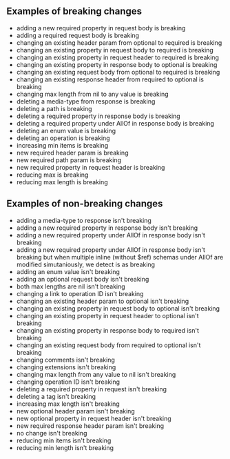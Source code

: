 ## Examples of breaking changes
- adding a new required property in request body is breaking
- adding a required request body is breaking
- changing an existing header param from optional to required is breaking
- changing an existing property in request body to required is breaking
- changing an existing property in request header to required is breaking
- changing an existing property in response body to optional is breaking
- changing an existing request body from optional to required is breaking
- changing an existing response header from required to optional is breaking
- changing max length from nil to any value is breaking
- deleting a media-type from response is breaking
- deleting a path is breaking
- deleting a required property in response body is breaking
- deleting a required property under AllOf in response body is breaking
- deleting an enum value is breaking
- deleting an operation is breaking
- increasing min items is breaking
- new required header param is breaking
- new required path param is breaking
- new required property in request header is breaking
- reducing max is breaking
- reducing max length is breaking

## Examples of non-breaking changes
- adding a media-type to response isn't breaking
- adding a new required property in response body isn't breaking
- adding a new required property under AllOf in response body isn't breaking
- adding a new required property under AllOf in response body isn't breaking but when multiple inline (without $ref) schemas under AllOf are modified simutaniously, we detect is as breaking
- adding an enum value isn't breaking
- adding an optional request body isn't breaking
- both max lengths are nil isn't breaking
- changing a link to operation ID isn't breaking
- changing an existing header param to optional isn't breaking
- changing an existing property in request body to optional isn't breaking
- changing an existing property in request header to optional isn't breaking
- changing an existing property in response body to required isn't breaking
- changing an existing request body from required to optional isn't breaking
- changing comments isn't breaking
- changing extensions isn't breaking
- changing max length from any value to nil isn't breaking
- changing operation ID isn't breaking
- deleting a required property in request isn't breaking
- deleting a tag isn't breaking
- increasing max length isn't breaking
- new optional header param isn't breaking
- new optional property in request header isn't breaking
- new required response header param isn't breaking
- no change isn't breaking
- reducing min items isn't breaking
- reducing min length isn't breaking
